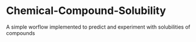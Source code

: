# Chemical-Compound-Solubility
A simple worflow implemented to predict and experiment with solubilities of compounds
